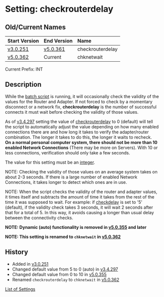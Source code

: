 # Setting: checkrouterdelay #


## Old/Current Names ##
| Start Version | End Version | Name |
|:--------------|:------------|:-----|
| [v3.0.251](https://code.google.com/p/quick-net-fix/source/detail?r=2fe2c34c1d4a4c2664560583259f4716ea239495) | [v5.0.361](https://code.google.com/p/quick-net-fix/source/detail?r=9a9067be32a3b87b80dc583bc1e553f36a9fcb28) | checkrouterdelay |
| [v5.0.362](https://code.google.com/p/quick-net-fix/source/detail?r=b97310f81cad74b973b16ba57fa00e67bc035ddf) | Current     | chknetwait |

Current Prefix: INT


## Description ##
While the <a href='http://en.wikipedia.org/wiki/Batch_file' title="If you don't know what this is, just think of it as a Windows program that can be edited with Notepad">batch script</a> is running, it will occasionally check the validity of the values for the Router and Adapter. If not forced to check by a momentary disconnect or a network fix, **checkrouterdelay** is the number of successful connects it must wait before checking the validity of those values.

As of [v3.4.297](https://code.google.com/p/quick-net-fix/source/detail?r=66dd341d14543192b3c20fa9a0467fe4ae8db8df) setting the value of [checkrouterdelay](checkrouterdelay.md) to 0 (default) will tell the script to automatically adjust the value depending on how many enabled connections there are and how long it takes to verify the adapter/router combination. The longer it takes to do this, the longer it waits to recheck. **On a normal personal computer system, there should not be more than 10 enabled Network Connections** (There may be more on Servers). With 10 or less connections, verification should only take a few seconds.


The value for this setting must be an <a href='http://en.wikipedia.org/wiki/Integer' title='A non-negative number that does not contain a decimal'>integer</a>.

NOTE: Checking the validity of those values on an average system takes on about 2-3 seconds. If there is a large number of enabled Network Connections, it takes longer to detect which ones are in use.

NOTE: When the script checks the validity of the router and adapter values, it times itself and subtracts the amount of time it takes from the rest of the time it was supposed to wait. For example: if [checkdelay](checkdelay.md) is set to '5' (default), if the validity check takes 3 seconds, it will wait 2 seconds after that for a total of 5. In this way, it avoids causing a longer than usual delay between the connectivity checks.


**NOTE: Dynamic (auto) functionality is removed in [v5.0.355](https://code.google.com/p/quick-net-fix/source/detail?r=75be907e1999fd70ee02fc2e1b56b5fd1fcc73d7) and later**


**NOTE: This setting is renamed to `chknetwait` in [v5.0.362](https://code.google.com/p/quick-net-fix/source/detail?r=b97310f81cad74b973b16ba57fa00e67bc035ddf)**



## History ##
  * Added in [v3.0.251](https://code.google.com/p/quick-net-fix/source/detail?r=2fe2c34c1d4a4c2664560583259f4716ea239495)
  * Changed default value from 5 to 0 (auto) in [v3.4.297](https://code.google.com/p/quick-net-fix/source/detail?r=66dd341d14543192b3c20fa9a0467fe4ae8db8df)
  * Changed default value from 0 to 10 in [v5.0.355](https://code.google.com/p/quick-net-fix/source/detail?r=75be907e1999fd70ee02fc2e1b56b5fd1fcc73d7)
  * Renamed `checkrouterdelay` to `chknetwait` in [v5.0.362](https://code.google.com/p/quick-net-fix/source/detail?r=b97310f81cad74b973b16ba57fa00e67bc035ddf)


[List of Settings](Settings.md)